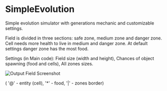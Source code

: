 # SimpleEvolution
Simple evolution simulator with generations mechanic and customizable settings.

Field is divided in three sections: safe zone, medium zone and danger zone.
Cell needs more health to live in medium and danger zone.
At default settings danger zone has the most food.

Settings (in Main code):
Field size (width and height),
Chances of object spawning (food and cells),
All zones sizes.

![Output Field Screenshot](https://user-images.githubusercontent.com/69710095/146010745-2e80c4f1-a050-4705-8545-0aa07c8ff28a.png)

( '@' - entity (cell), '*' - food, '|' - zones border)
